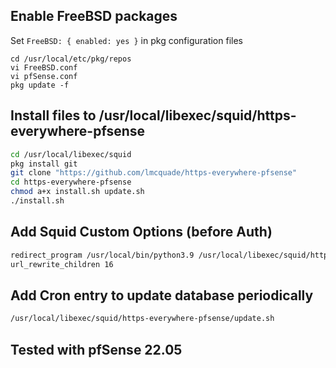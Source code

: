 
## Enable FreeBSD packages
Set `FreeBSD: { enabled: yes }` in pkg configuration files

```
cd /usr/local/etc/pkg/repos
vi FreeBSD.conf
vi pfSense.conf
pkg update -f

```

## Install files to /usr/local/libexec/squid/https-everywhere-pfsense 
```sh
cd /usr/local/libexec/squid
pkg install git
git clone "https://github.com/lmcquade/https-everywhere-pfsense"
cd https-everywhere-pfsense
chmod a+x install.sh update.sh
./install.sh
```

## Add Squid Custom Options (before Auth)
```sh
redirect_program /usr/local/bin/python3.9 /usr/local/libexec/squid/https-everywhere-pfsense/squid.py
url_rewrite_children 16
```

## Add Cron entry to update database periodically
```sh
/usr/local/libexec/squid/https-everywhere-pfsense/update.sh
```

## Tested with pfSense 22.05